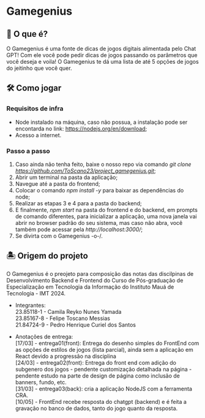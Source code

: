 # Gamegenius
## 🤔 O que é?
O Gamegenius é uma fonte de dicas de jogos digitais alimentada pelo Chat GPT! Com ele você pode pedir dicas de jogos passando os parâmetros que você deseja e voila! O Gamegenius te dá uma lista de até 5 opções de jogos do jeitinho que você quer.

## 🛠 Como jogar
### Requisitos de infra
- Node instalado na máquina, caso não possua, a instalação pode ser encontarda no link: https://nodejs.org/en/download;
- Acesso a internet.

### Passo a passo
1. Caso ainda não tenha feito, baixe o nosso repo via comando <i>git clone https://github.com/ToScano23/project_gamegenius.git</i>;
2. Abrir um terminal na pasta da aplicação;
3. Navegue até a pasta do frontend;
4. Colocar o comando <i>npm install -y</i> para baixar as dependências do node;
5. Realizar as etapas 3 e 4 para a pasta do backend;
4. E finalmente, <i>npm start</i> na pasta do frontend e do backend, em prompts de comando diferentes, para inicializar a aplicação, uma nova janela vai abrir no browser padrão do seu sistema, mas caso não abra, você também pode acessar pela <i>http://localhost:3000/</i>;
5. Se divirta com o Gamegenius \-o-/.

## 🏝 Origem do projeto
O Gamegenius é o preojeto para composição das notas das discilpinas de Desenvolvimento Backend e Frontend do Curso de Pós-graduação de Especialização em Tecnologia da Informação do Instituto Mauá de Tecnologia - IMT 2024.

- Integrantes:</br>
23.85118-1 - Camila Reyko Nunes Yamada</br>
23.85167-8 - Felipe Toscano Messias</br>
21.84724-9 - Pedro Henrique Curiel dos Santos</br>

- Anotações de entrega:</br>
[17/03] - entrega01(front): Entrega do desenho simples do FrontEnd com as opções de estilos de jogos (lista parcial), ainda sem a aplicação em React devido a progressão na disciplina </br>
[24/03] - entrega02(front): Entrega do front end com adição do subgenero dos jogos - pendente customização detalhada na página - pendente estudo na parte de design de página como inclusão de banners, fundo, etc.</br>
[31/03] - entrega03(back): cria a aplicação NodeJS com a ferramenta CRA.</br>
[10/05] - FrontEnd recebe resposta do chatgpt (backend) e é feita a gravação no banco de dados, tanto do jogo quanto da resposta. </br>
